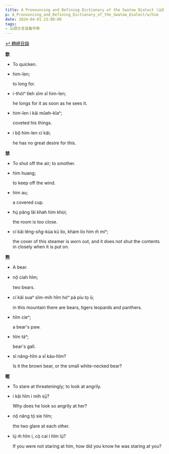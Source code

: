 ```yaml
---
title: A Pronouncing and Defining Dictionary of the Swatow Dialect (汕頭方言音義字典) / him
p: A_Pronouncing_and_Defining_Dictionary_of_the_Swatow_Dialect/w/him
date: 2024-04-01 23:00:00
tags: 
- 汕頭方言音義字典
---
```


[↩️ 轉總目錄](/A_Pronouncing_and_Defining_Dictionary_of_the_Swatow_Dialect)


**歆**
- To quicken.

- him-ĭen;

  to long for.

- i-thóiⁿ tîeh sĭm sĭ him-ĭen;

  he longs for it as soon as he sees it.

- him-ĭen i kâi mûeh-kĭaⁿ;

  coveted his things.

- i bô̤ him-ĭen cí kâi;

  he has no great desire for this.

**禁**
- To shut off the air; to smother.

- hìm huang;

  to keep off the wind.

- hìm au;

  a covered cup.

- hṳ́ pâng lăi khah hìm khùi;

  the room is too close.

- cí kâi lêng-sn̂g-kùa kū lío, khàm lío hìm m̄ miⁿ;

  the cover of this steamer is worn out, and it does not shut the contents in closely when it is put on.

**熊**
- A bear.

- nŏ̤ ciah hîm;

  two bears.

- cí kâi suaⁿ sĭm-mih hîm hóⁿ pà piu to̤ ŭ;

  in this mountain there are bears, tigers leopards and panthers.

- hîm cíeⁿ;

  a bear's paw.

- hîm táⁿ;

  bear's gall.

- sĭ nâng-hîm a sĭ káu-hîm?

  Is it the brown bear, or the small white-necked bear?

**睚**
- To stare at threateningly; to look at angrily.

- i kâi hîm i mih sṳ̄?

  Why does he look so angrily at her?

- nŏ̤ nâng tó̤ sie hîm;

  the two glare at each other.

- lṳ́ m̄ hîm i, cò̤ cai i hîm lṳ́?

  If you were not staring at him, how did you know he was staring at you?